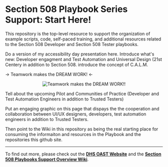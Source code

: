 # Section 508 Playbook Series Support: Start Here!
This repository is the top-level resource to support the organization of example scripts, code, self-paced training, and additional resources related to the Section 508 Developer and Section 508 Tester playbooks.  

Do a version of my accessibility day presentation here. Introduce what's new: Developer engagment and Test Automation and Universal Design (21st Centery in addition to Section 508. introduce the concept of C.A.L.M.  

-> Teamwork makes the DREAM WORK! <-

<p align="center">
  <img src="https://github.com/akingkci/Section-508-Playbooks-Support-Overview/blob/master/img/Teamwork.jpg?raw=true" alt="Teamwork makes the DREAM WORK!!"/>
</p>

Tell about the upcoming Pilot and Communities of Practice (Developer and Test Automation Engineers in addition to Trusted Testers)

Put an engaging graphic on this page that dispays the the cooperation and collaboration between UI/UX designers, developers, test automation engineers in addition to Trusted Testers.

Then point to the Wiki in this repository as being the real starting place for consuming the informaiton and resources  in the Playbook and the repositories this github site.

<hr>
    
To find out more, please check out the **[DHS OAST Website](https://www.dhs.gov/office-accessible-systems-technology)** and the **[Section 508 Playbooks Support Overview Wiki](https://github.com/akingkci/Section-508-Playbooks-Support-Overview/wiki)**.
